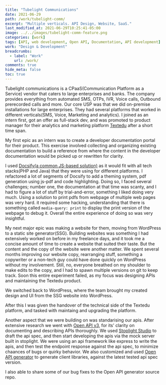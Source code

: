 ```yaml
---
title: "Tubelight Communications"
date: 2021-06-29
path: /work/tubelight-comm/
excerpt: "Multiple verticals. API Design, Website, SaaS."
last_modified_at: 2021-06-29T10:25:41-05:00
image: ../../images/tubelight-comm-feature.png
categories: [work]
tags: [API, web development, Open API, Documentation, API development]
work: "Design & Development"
breadcrumbs:
  - label: "Work"
    url: /work/
comments: true
hide_meta: false
toc: true
---
```

Tubelight communications is a CPaaS(Communication Platform as a Service) vendor that caters to large enterprises and banks. The company provides everything from automated SMS, OTPs, IVR, Voice calls, Outbound prerecorded calls and more. Our core USP was that we did on-premise installations for large enterprises. They had several platforms that worked in different verticals(SMS, Voice, Marketing and analytics). I joined as an intern first, got an offer as full-stack dev, and was promoted to product manager for their analytics and marketing platform [Textedu](/work/textedu/) after a short time span.

My first epic as an intern was to create a developer documentation portal for their product. This exercise involved collecting and organizing existing documentation to build a reference from where the content in the developer documentation would be picked up or rewritten for clarity.

I used [Docsify(a common JS-based solution)](https://docsify.js.org/) as it would fit with all tech stacks(PHP and Java) that they were using for different platforms. I refactored a lot of segments of Docsify to add a theming system, pdf generation using js-pdf and code highlighting. Doing so, I faced several challenges; number one, the documentation at that time was scanty, and I had to figure a lot of stuff by trial-and-error, something I liked doing very much. Using a solution to print pdfs from webpage of multiple web pages was very hard. it required some hacking, understanding that there is something called `media-query: print` to display the print version of the webpage to debug it. Overall the entire experience of doing so was very insightful.

My next major epic was making a website for them, moving from WordPress to a static site generator(SSG). Building websites was something I had extensively worked on before in my freelance days, and it took me a concise amount of time to create a website that suited their taste. But the content and the copy of the website were another matter. We spent several months improving our website copy, rearranging stuff, something a copywriter or a non-tech guy could have done quickly on WordPress without my involvement. Still, no, everyone breathed on my shoulder to make edits to the copy, and I had to spawn multiple versions on git to keep track. Soon this entire experiment failed, as my focus was designing APIs and maintaining the Textedu product.

We switched back to WordPress, where the team brought my created design and UI from the SSG website into WordPress.

After this I was given the handover of the technical side of the Textedu platform, and tasked with maintaing and upgrading the platform.

Another aspect that we were building on was standarising our apis. After extensive research we went with [Open API v3](https://spec.openapis.org/oas/v3.1.0), for its' clarity on documenting and describing APIs thoroughly. We used [Stoplight Studio](https://stoplight.io/studio) to draft the api spec, and then start developing the apis via the mock server built in stoplight. We were using an api framework like express to write the apis, and then test the endpoint response against the api spec, to minimize chaances of bugs or quirky behavior. We also customized and used [Open API generator](https://openapi-generator.tech/) to generate client libraries, against the latest tested api spec version.

I also able to share some of our bug fixes to the Open API generator source repo.